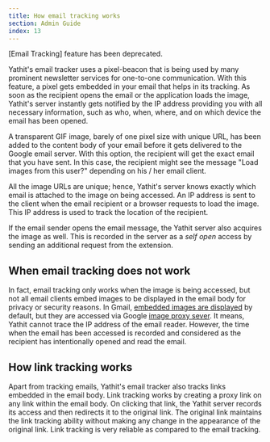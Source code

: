 ```yaml
---
title: How email tracking works
section: Admin Guide
index: 13
---
```


[Email Tracking] feature has been deprecated. 

Yathit's email tracker uses a pixel-beacon that is being used by many prominent newsletter services for one-to-one communication. With this feature, a pixel gets embedded in your email that helps in its tracking. As soon as the recipient opens the email or the application loads the image, Yathit's server instantly gets notified by the IP address providing you with all necessary information, such as who, when, where, and on which device the email has been opened.

A transparent GIF image, barely of one pixel size with unique URL, has been added to the content body of your email before it gets delivered to the Google email server. With this option, the recipient will get the exact email that you have sent. In this case, the recipient might see the message "Load images from this user?" depending on his / her email client.

All the image URLs are unique; hence, Yathit's server knows exactly which email is attached to the image on being accessed. An IP address is sent to the client when the email recipient or a browser requests to load the image. This IP address is used to track the location of the recipient.

If the email sender opens the email message, the Yathit server also acquires the image as well. This is recorded in the server as a _self open_ access by sending an additional request from the extension.

## When email tracking does not work

In fact, email tracking only works when the image is being accessed, but not all email clients embed images to be displayed in the email body for privacy or security reasons. In Gmail, [embedded images are displayed](http://gmailblog.blogspot.sg/2013/12/images-now-showing.html) by default, but they are accessed via Google [image proxy sever](https://support.google.com/mail/answer/145919?p=display_images&rd=1). It means, Yathit cannot trace the IP address of the email reader. However, the time when the email has been accessed is recorded and considered as the recipient has intentionally opened and read the email.

## How link tracking works

Apart from tracking emails, Yathit's email tracker also tracks links embedded in the email body. Link tracking works by creating a proxy link on any link within the email body. On clicking that link, the Yathit server records its access and then redirects it to the original link. The original link maintains the link tracking ability without making any change in the appearance of the original link. Link tracking is very reliable as compared to the email tracking.


